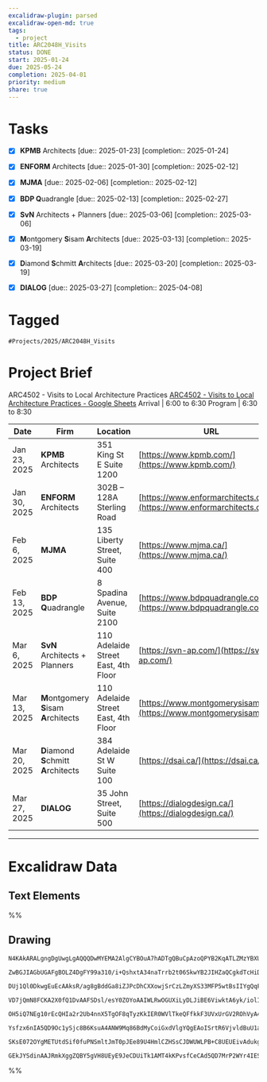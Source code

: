 ```yaml
---
excalidraw-plugin: parsed
excalidraw-open-md: true
tags:
  - project
title: ARC2048H_Visits
status: DONE
start: 2025-01-24
due: 2025-05-24
completion: 2025-04-01
priority: medium
share: true
---
```

# Tasks

- [x] **KPMB** Architects  [due:: 2025-01-23]  [completion:: 2025-01-24]
- [x] **ENFORM** Architects  [due:: 2025-01-30]  [completion:: 2025-02-12]
- [x] **MJMA**  [due:: 2025-02-06]  [completion:: 2025-02-12]
- [x] **BDP Q**uadrangle  [due:: 2025-02-13]  [completion:: 2025-02-27]
- [x] **SvN** Architects + Planners  [due:: 2025-03-06]  [completion:: 2025-03-06]
- [x] **M**ontgomery **S**isam **A**rchitects  [due:: 2025-03-13]  [completion:: 2025-03-19]
- [x] **D**iamond **S**chmitt **A**rchitects  [due:: 2025-03-20]  [completion:: 2025-03-19]
- [x] **DIALOG**  [due:: 2025-03-27]  [completion:: 2025-04-08]


# Tagged
`#Projects/2025/ARC2048H_Visits`



# Project Brief

ARC4502 - Visits to Local Architecture Practices
[ARC4502 - Visits to Local Architecture Practices - Google Sheets](https://docs.google.com/spreadsheets/d/1D2HO3dXyIKx3PRvVWm8rmGdOG9tHkKComak2VuM-pNE/edit?gid=0#gid=0)
Arrival | 6:00 to 6:30
Program | 6:30 to 8:30


| Date         | Firm                                    | Location                            | URL                                                                    |
| ------------ | --------------------------------------- | ----------------------------------- | ---------------------------------------------------------------------- |
| Jan 23, 2025 | **KPMB** Architects                     | 351 King St E Suite 1200            | [https://www.kpmb.com/](https://www.kpmb.com/)                         |
| Jan 30, 2025 | **ENFORM** Architects                   | 302B – 128A Sterling Road           | [https://www.enformarchitects.com/](https://www.enformarchitects.com/) |
| Feb 6, 2025  | **MJMA**                                | 135 Liberty Street, Suite 400       | [https://www.mjma.ca/](https://www.mjma.ca/)                           |
| Feb 13, 2025 | **BDP Q**uadrangle                      | 8 Spadina Avenue, Suite 2100        | [https://www.bdpquadrangle.com/](https://www.bdpquadrangle.com/)       |
| Mar 6, 2025  | **SvN** Architects + Planners           | 110 Adelaide Street East, 4th Floor | [https://svn-ap.com/](https://svn-ap.com/)                             |
| Mar 13, 2025 | **M**ontgomery **S**isam **A**rchitects | 110 Adelaide Street East, 4th Floor | [https://www.montgomerysisam.com/](https://www.montgomerysisam.com/)   |
| Mar 20, 2025 | **D**iamond **S**chmitt **A**rchitects  | 384 Adelaide St W Suite 100         | [https://dsai.ca/](https://dsai.ca/)                                   |
| Mar 27, 2025 | **DIALOG**                              | 35 John Street, Suite 500           | [https://dialogdesign.ca/](https://dialogdesign.ca/)                   |




---

# Excalidraw Data

## Text Elements
%%
## Drawing
```compressed-json
N4KAkARALgngDgUwgLgAQQQDwMYEMA2AlgCYBOuA7hADTgQBuCpAzoQPYB2KqATLZMzYBXUtiRoIACyhQ4zZAHoFAc0JRJQgEYA6bGwC2CgF7N6hbEcK4OCtptbErHALRY8RMpWdx8Q1TdIEfARcZgRmBShcZQUebQA2bQAOGjoghH0EDihmbgBtcDBQMBKIEm4IAHlneIBFSoBHAGsGgGEAVQaAKwARdopNAGZamDYYVJLIWEQK3FJSNip+Usxu

ZwBGJIAGbUGAFgBOLZ4DgFY99a310/i+QshxtA34naTrrb2t06SkwYB2JIHZaQCgkdTcHiDQYJA57H6nHinQZHW6nYFSBCEZTSbgHRJ/eJ7HhJHik+I3RHo6zKYLcLbo5hQBZNBCtNj4NikCoAYnWCD5fImpU0uGwTWUCyEHGIbI5XIkTOszDgcyyUCFkAAZoR8PgAMqwWkSQQeDUQRnMhAAdTBkghDKZbBZBpgRvQJvK6Ml2I44VyaHp9wgbBV2

DUj1Ql0DkwgEuEcAAksR/ag8gBddGa8iZJPcDhCXXowjSrCzLZmyXS33MFP5wtBsIIYgQqF7eLrSHrdGMFjsLhoE7dpisTgAOU4Ym4f2Rg1Jg3WQKDhGYPXSUCb3CZQgQ6M0wmlAFFgplsrWC/h0UI4MRcOvm2h1tO24N4Qdrnt0UQOE08+fP2wxQ3NBNQIMJ0TgNhixyfJ7jAApJhKaMEK2WCM1g+CEMhaF4lheFEWRLZUWBEo8W0AkiRJMkKVO

VD7jQmN8FCKA2X0fQ1DvAAFSDsl/esY0ZOYoAAIWLRwOGUXiLyDLJiBE6ViwktA6yk/iolIKAAEF5kWSQQnvVBlPRGStIWChdNwfSIDmUyzSCPcKCA1AQPwMJCgAX2WYpSnKCQDySABpehSEGABxAAtJIABUwogzUtmwABNVp6AS/yzWmcR0ECbAonE2l0VWJ4eC+bQjlhc59lOP4tnnO4YwjZxZwOGF2z+NseGuEkavRUFiHBNBBiubQeD2ac/n

OH5iQ7NEg10rEcQHIa2r2Ub4nnX5TgOF8qTyzKkIER0WVlTkeQFfkkF3UVxUrGV2ROhVyA4ZVVR4zMdX1Q1MvNdlPQbQ7rVte0/stF03W+00vWEH0/TpdEQ1FcNuCjdE4yvJMU3TTNswQXMlL/JcS0K9BcHWCt92Iaszz40pG309ZrjxS5ARmmMexHfteCSIdezHCdMuKl5TmOGquyXFc10crcdyDPcpWII8MjVKmVNKK8bzvJGnzWn4kj2QY1s/

Ysfzx6nIA5QD9Oc1ySjc8B6KsuA4ANW9Mq86BdMyCoiGxdVlgYQgEAoISrtR6VjvldBuU1aOY6FCBsBEQJsgTdd9ANS1w9O87BT9hP5jVFOMmDsVQ9uuUKkVJ6VST33CnjxOC9TgAxd7Qa+j1m1zhvk9T9OnQBvq7QHLv857jI++dT6Kg7uO85rwv9AAJShyRKdhuu58bjJKlDRGHy2JD69HqAF6bzgoCb3A2PwCMuY37uT+b8+9UIIx+cPzex/0

SKsE072OYgMETUtdSif0fuPNSmltJmT0pJEe89U4HmlCZHSsCJDWUWLPB+C8UEUEivAdukg5hwDjswbACxdQAA1uCEiSNoQi1V1jxBeNcIidcyEUPwAlGhj5kja0GjcQkhE6qQCMGwAw3AvKQHoAQbcSN3LwK3kvcma9jRENICQv2EoSAvzfhCQ+2jiAGgQCQtALNICGIALJsGIAgJBuBNDBEtqBaWpRDGZzQFIiAQl2SWVIMoEUAAKDqfxqC8Ef

GEkJYSdinAAJRmkXggZQBY5gVH8UEyE9JeCDUiTk1AMT4kKPvsfCeCAd5QD7MrP2WYr4IESSWUgClJHSQ4A4pxm5SDbnRNgIgpjUBS3RK0z2aABlBmEFAL8mUpZFNKHYLoCAcrMD1K0uA1jbH2McY5K2rjICigqYwSK4j8DNJjBlae6Qcp9jNAnRkBh8EzBNirM2AEWTOJcjss2TENKXIOUcyS7lwAeToNqYIKZgC2zckAA=
```
%%